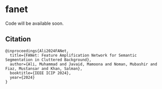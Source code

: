 # fanet
Code will be available soon.


## Citation

```
@inproceedings{Ali2024FANet,
  title={FANet: Feature Amplification Network for Semantic Segmentation in Cluttered Background},
  author={Ali, Muhammad and Javaid, Mamoona and Noman, Mubashir and Fiaz, Mustansar and Khan, Salman},
  booktitle={IEEE ICIP 2024},
  year={2024}
}
